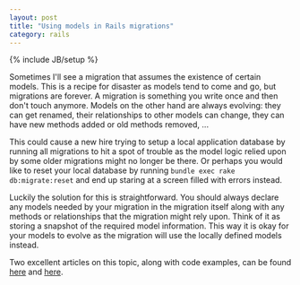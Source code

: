 ```yaml
---
layout: post
title: "Using models in Rails migrations"
category: rails
---
```

{% include JB/setup %}

Sometimes I'll see a migration that assumes the existence of certain models. This is a recipe for disaster as models tend to come and go, but migrations are forever. A migration is something you write once and then don't touch anymore. Models on the other hand are always evolving: they can get renamed, their relationships to other models can change, they can have new methods added or old methods removed, ...

This could cause a new hire trying to setup a local application database by running all migrations to hit a spot of trouble as the model logic relied upon by some older migrations might no longer be there. Or perhaps you would like to reset your local database by running `bundle exec rake db:migrate:reset` and end up staring at a screen filled with errors instead.

Luckily the solution for this is straightforward. You should always declare any models needed by your migration in the migration itself along with any methods or relationships that the migration might rely upon. Think of it as storing a snapshot of the required model information. This way it is okay for your models to evolve as the migration will use the locally defined models instead.

Two excellent articles on this topic, along with code examples, can be found [here](http://complicated-simplicity.com/2010/05/using-models-in-rails-migrations) and [here](http://blog.makandra.com/2010/03/how-to-use-models-in-your-migrations-without-killing-kittens).
